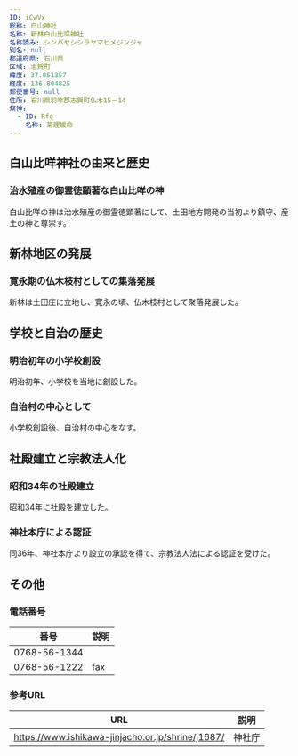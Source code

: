 ```yaml
---
ID: iCwVx
総称: 白山神社
名称: 新林白山比咩神社
名称読み: シンバヤシシラヤマヒメジンジャ
別名: null
都道府県: 石川県
区域: 志賀町
緯度: 37.051357
経度: 136.804825
郵便番号: null
住所: 石川県羽咋郡志賀町仏木15－14
祭神:
  - ID: Rfq
    名称: 菊理媛命
---
```


## 白山比咩神社の由来と歴史

### 治水殖産の御霊徳顕著な白山比咩の神

白山比咩の神は治水殖産の御霊徳顕著にして、土田地方開発の当初より鎮守、産土の神と尊崇す。

## 新林地区の発展

### 寛永期の仏木枝村としての集落発展

新林は土田庄に立地し、寛永の頃、仏木枝村として聚落発展した。

## 学校と自治の歴史

### 明治初年の小学校創設

明治初年、小学校を当地に創設した。

### 自治村の中心として

小学校創設後、自治村の中心をなす。

## 社殿建立と宗教法人化

### 昭和34年の社殿建立

昭和34年に社殿を建立した。

### 神社本庁による認証

同36年、神社本庁より設立の承認を得て、宗教法人法による認証を受けた。

## その他

### 電話番号

| 番号         | 説明 |
| ------------ | ---- |
| 0768-56-1344 |      |
| 0768-56-1222 | fax  |

### 参考URL

| URL                                               | 説明   |
| ------------------------------------------------- | ------ |
| https://www.ishikawa-jinjacho.or.jp/shrine/j1687/ | 神社庁 |
